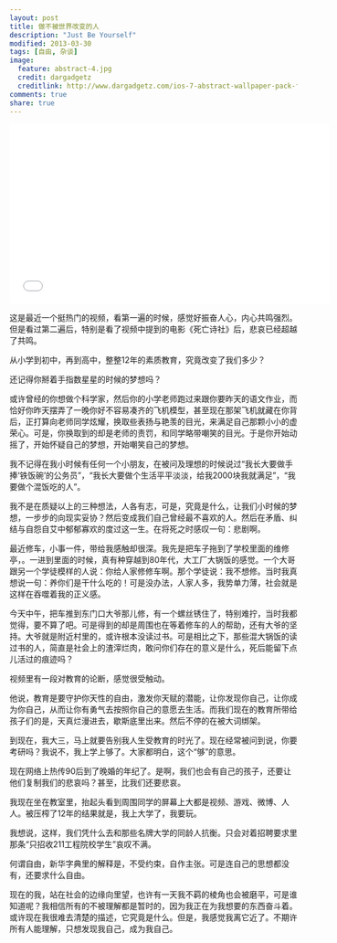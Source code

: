 ```yaml
---
layout: post
title: 做不被世界改变的人
description: "Just Be Yourself"
modified: 2013-03-30
tags: [自由, 杂谈]
image:
  feature: abstract-4.jpg
  credit: dargadgetz
  creditlink: http://www.dargadgetz.com/ios-7-abstract-wallpaper-pack-for-iphone-5-and-ipod-touch-retina/
comments: true
share: true
---
```


<iframe width="560" height="315" src="//v.youku.com/v_show/id_XNTMxNDc4MjA0.html" frameborder="0"> </iframe>

这是最近一个挺热门的视频，看第一遍的时候，感觉好振奋人心，内心共鸣强烈。但是看过第二遍后，特别是看了视频中提到的电影《死亡诗社》后，悲哀已经超越了共鸣。

从小学到初中，再到高中，整整12年的素质教育，究竟改变了我们多少？

还记得你掰着手指数星星的时候的梦想吗？

或许曾经的你想做个科学家，然后你的小学老师跑过来跟你要昨天的语文作业，而恰好你昨天摆弄了一晚你好不容易凑齐的飞机模型，甚至现在那架飞机就藏在你背后，正打算向老师同学炫耀，换取些表扬与艳羡的目光，来满足自己那颗小小的虚荣心。可是，你换取到的却是老师的责罚，和同学略带嘲笑的目光。于是你开始动摇了，开始怀疑自己的梦想，开始嘲笑自己的梦想。

我不记得在我小时候有任何一个小朋友，在被问及理想的时候说过“我长大要做手捧‘铁饭碗’的公务员”，“我长大要做个生活平平淡淡，给我2000块我就满足”，“我要做个混饭吃的人”。

我不是在质疑以上的三种想法，人各有志，可是，究竟是什么，让我们小时候的梦想，一步步的向现实妥协？然后变成我们自己曾经最不喜欢的人。然后在矛盾、纠结与自怨自艾中郁郁寡欢的度过这一生。在将死之时感叹一句：悲剧啊。

最近修车，小事一件，带给我感触却很深。我先是把车子拖到了学校里面的维修亭，。一进到里面的时候，真有种穿越到80年代，大工厂大锅饭的感觉。一个大哥跟另一个学徒模样的人说：你给人家修修车啊。那个学徒说：我不想修。当时我真想说一句：养你们是干什么吃的！可是没办法，人家人多，我势单力薄，社会就是这样在吞噬着我的正义感。

今天中午，把车推到东门口大爷那儿修，有一个螺丝锈住了，特别难拧，当时我都觉得，要不算了吧。可是得到的却是周围也在等着修车的人的帮助，还有大爷的坚持。大爷就是附近村里的，或许根本没读过书。可是相比之下，那些混大锅饭的读过书的人，简直是社会上的渣滓烂肉，敢问你们存在的意义是什么，死后能留下点儿活过的痕迹吗？

视频里有一段对教育的论断，感觉很受触动。

他说，教育是要守护你天性的自由，激发你天赋的潜能，让你发现你自己，让你成为你自己，从而让你有勇气去按照你自己的意愿去生活。而我们现在的教育所带给孩子们的是，天真烂漫进去，歇斯底里出来。然后不停的在被大词绑架。

到现在，我大三，马上就要告别我人生受教育的时光了。现在经常被问到说，你要考研吗？我说不，我上学上够了。大家都明白，这个“够”的意思。

现在网络上热传90后到了晚婚的年纪了。是啊，我们也会有自己的孩子，还要让他们复制我们的悲哀吗？甚至，比我们还要悲哀。

我现在坐在教室里，抬起头看到周围同学的屏幕上大都是视频、游戏、微博、人人。被压榨了12年的结果就是，我上大学了，我要玩。

我想说，这样，我们凭什么去和那些名牌大学的同龄人抗衡。只会对着招聘要求里那条“只招收211工程院校学生”哀叹不满。

何谓自由，新华字典里的解释是，不受约束，自作主张。可是连自己的思想都没有，还要求什么自由。

现在的我，站在社会的边缘向里望，也许有一天我不羁的棱角也会被磨平，可是谁知道呢？我相信所有的不被理解都是暂时的，因为我正在为我想要的东西奋斗着。或许现在我很难去清楚的描述，它究竟是什么。但是，我感觉我离它近了。不期许所有人能理解，只想发现我自己，成为我自己。
